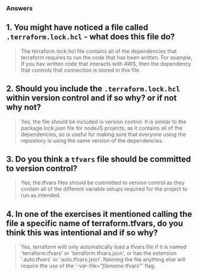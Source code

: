 ### Answers

## 1. You might have noticed a file called `.terraform.lock.hcl` - what does this file do?

> The terraform.lock.hcl file contains all of the dependencies that terraform requires to run the code that has been written. For example, if you hav written code that interacts with AWS, then the dependency that controls that connection is stored in this file.

## 2. Should you include the `.terraform.lock.hcl` within version control and if so why? or if not why not?

> Yes, the file should be included in version control. It is similar to the package.lock.json file for nodeJS projects, as it contains all of the dependencies, so is useful for making sure that everyone using the repository is using the same version of the dependencies.

## 3. Do you think a `tfvars` file should be committed to version control?

> Yes, the tfvars files should be committed to version control as they contain all of the different variable setups required for the project to run as intended.

## 4. In one of the exercises it mentioned calling the file a specific name of **terraform.tfvars**, do you think this was intentional and if so why?

> Yes, terraform willl only automatically load a tfvars file if it is named 'terraform.tfvars' or 'terraform.tfvars.json', or has the extension '.auto.tfvars' or 'auto.tfvars.json'. Naiming the file anything else will require the use of the '-var-file="_filename_.tfvars"' flag.
